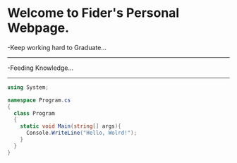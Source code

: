 # Welcome to Fider's Personal Webpage.

-Keep working hard to Graduate...
***
-Feeding Knowledge...
***
```c#
using System;

namespace Program.cs
{
  class Program
  {
    static void Main(string[] args){
      Console.WriteLine("Hello, Wolrd!");
    }
  }
}
```
